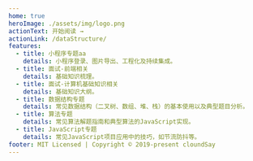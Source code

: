 ```yaml
---
home: true
heroImage: ./assets/img/logo.png
actionText: 开始阅读 →
actionLink: /dataStructure/
features:
  - title: 小程序专题aa
    details: 小程序登录、图片导出、工程化及持续集成。
  - title: 面试-前端相关
    details: 基础知识梳理。
  - title: 面试-计算机基础知识相关
    details: 基础知识大纲。
  - title: 数据结构专题
    details: 常见数据结构（二叉树、数组、堆、栈）的基本使用以及典型题目分析。
  - title: 算法专题
    details: 常见算法解题指南和典型算法的JavaScript实现。
  - title: JavaScript专题
    details: 常见JavaScript项目应用中的技巧，如节流防抖等。
footer: MIT Licensed | Copyright © 2019-present cloundSay
---
```

